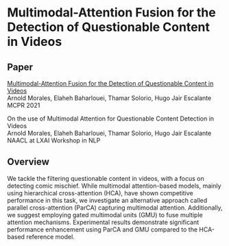 # Multimodal-Attention Fusion for the Detection of Questionable Content in Videos

## Paper
[Multimodal-Attention Fusion for the Detection of Questionable Content in Videos](https://link.springer.com/chapter/10.1007/978-3-031-62836-8_18)\
Arnold Morales, Elaheh Baharlouei, Thamar Solorio, Hugo Jair Escalante\
MCPR 2021

On the use of Multimodal Attention for Questionable Content Detection in Videos\
Arnold Morales, Elaheh Baharlouei, Thamar Solorio, Hugo Jair Escalante\
NAACL at LXAI Workshop in NLP

## Overview

We tackle the filtering questionable content in videos, with a focus on detecting comic mischief. While multimodal attention-based models, mainly using hierarchical cross-attention (HCA), have shown competitive performance in this task, we investigate an alternative approach called parallel cross-attention (ParCA) capturing multimodal attention. Additionally, we suggest employing gated multimodal units (GMU) to fuse multiple attention mechanisms. Experimental results demonstrate significant performance enhancement using ParCA and GMU compared to the HCA-based reference model.
